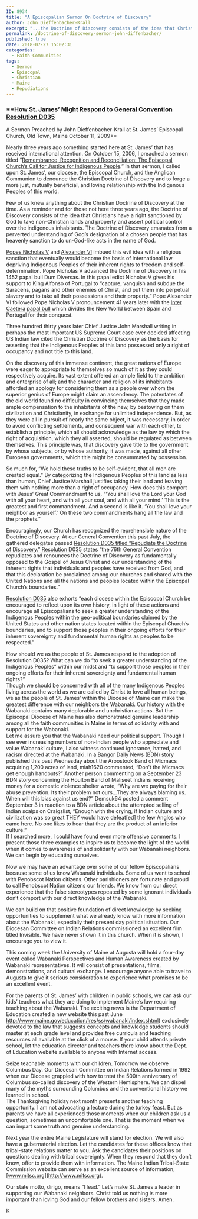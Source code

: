```yaml
---
ID: 8934
title: "A Episcopalian Sermon On Doctrine of Discovery"
author: John Dieffenbacher-Krall
excerpt: "...the Doctrine of Discovery consists of the idea that Christians have a right sanctioned by God to take non-Christian lands and property and assert political control over the indigenous inhabitants. The Doctrine of Discovery emanates from a perverted understanding of God’s designation of a chosen people that has heavenly sanction to do un-God-like acts in the name of God."
permalink: /doctrine-of-discovery-sermon-john-diffenbacher/
published: true
date: 2018-07-27 15:02:31
categories:
  - Faith-Communities
tags:
  - Sermon
  - Episcopal
  - Christian
  - Maine
  - Repudiations
---
```

### **How St. James’ Might Respond to [General Convention Resolution D035](/episcopal-church-repudiates-the-doctrine-of-discovery/)
A Sermon Preached by John Dieffenbacher-Krall at St. James’ Episcopal Church, Old Town, Maine October 11, 2009**

Nearly three years ago something started here at St. James’ that has received international attention. On October 15, 2006, I preached a sermon titled “[Remembrance, Recognition and Reconciliation: The Episcopal Church’s Call for Justice for Indigenous People](/episcopalian-remembrance-recognition-and-reconciliation/).” In that sermon, I called upon St. James’, our diocese, the Episcopal Church, and the Anglican Communion to denounce the Christian Doctrine of Discovery and to forge a more just, mutually beneficial, and loving relationship with the Indigenous Peoples of this world.  

Few of us knew anything about the Christian Doctrine of Discovery at the time. As a reminder and for those not here three years ago, the Doctrine of Discovery consists of the idea that Christians have a right sanctioned by God to take non-Christian lands and property and assert political control over the indigenous inhabitants. The Doctrine of Discovery emanates from a perverted understanding of God’s designation of a chosen people that has heavenly sanction to do un-God-like acts in the name of God.  

[Popes Nicholas V](/the-bull-romanus-pontifex-nicholas-v/) and [Alexander VI](/inter-caetera/) imbued this evil idea with a religious sanction that eventually would become the basis of international law depriving Indigenous Peoples of their inherent rights to freedom and self-determination. Pope Nicholas V advanced the Doctrine of Discovery in his 1452 papal bull Dum Diversas. In this papal edict Nicholas V gives his support to King Alfonso of Portugal to “capture, vanquish and subdue the Saracens, pagans and other enemies of Christ, and put them into perpetual slavery and to take all their possessions and their property.” Pope Alexander VI followed Pope Nicholas V pronouncement 41 years later with the [Inter Caetera](/inter-caetera/) [papal bull](/papal-bulls/) which divides the New World between Spain and Portugal for their conquest.  

Three hundred thirty years later Chief Justice John Marshall writing in perhaps the most important US Supreme Court case ever decided affecting US Indian law cited the Christian Doctrine of Discovery as the basis for asserting that the Indigenous Peoples of this land possessed only a right of occupancy and not title to this land.  

On the discovery of this immense continent, the great nations of Europe were eager to appropriate to themselves so much of it as they could respectively acquire. Its vast extent offered an ample field to the ambition and enterprise of all; and the character and religion of its inhabitants afforded an apology for considering them as a people over whom the superior genius of Europe might claim an ascendency. The potentates of the old world found no difficulty in convincing themselves that they made ample compensation to the inhabitants of the new, by bestowing on them civilization and Christianity, in exchange for unlimited independence. But, as they were all in pursuit of nearly the same object, it was necessary, in order to avoid conflicting settlements, and consequent war with each other, to establish a principle, which all should acknowledge as the law by which the right of acquisition, which they all asserted, should be regulated as between themselves. This principle was, that discovery gave title to the government by whose subjects, or by whose authority, it was made, against all other European governments, which title might be consummated by possession.  

So much for, “We hold these truths to be self-evident, that all men are created equal.” By categorizing the Indigenous Peoples of this land as less than human, Chief Justice Marshall justifies taking their land and leaving them with nothing more than a right of occupancy. How does this comport with Jesus’ Great Commandment to us, “’You shall love the Lord your God with all your heart, and with all your soul, and with all your mind.’ This is the greatest and first commandment. And a second is like it. ‘You shall love your neighbor as yourself.’ On these two commandments hang all the law and the prophets.”  

Encouragingly, our Church has recognized the reprehensible nature of the Doctrine of Discovery. At our General Convention this past July, the gathered delegates passed [Resolution D035 titled “Repudiate the Doctrine of Discovery.” Resolution D035](/episcopal-church-repudiates-the-doctrine-of-discovery/) states “the 76th General Convention repudiates and renounces the Doctrine of Discovery as fundamentally opposed to the Gospel of Jesus Christ and our understanding of the inherent rights that individuals and peoples have received from God, and that this declaration be proclaimed among our churches and shared with the United Nations and all the nations and peoples located within the Episcopal Church’s boundaries.”  

[Resolution D035](/episcopal-church-repudiates-the-doctrine-of-discovery/) also exhorts “each diocese within the Episcopal Church be encouraged to reflect upon its own history, in light of these actions and encourage all Episcopalians to seek a greater understanding of the Indigenous Peoples within the geo-political boundaries claimed by the United States and other nation states located within the Episcopal Church’s boundaries, and to support those peoples in their ongoing efforts for their inherent sovereignty and fundamental human rights as peoples to be respected.”  

How should we as the people of St. James respond to the adoption of Resolution D035? What can we do “to seek a greater understanding of the Indigenous Peoples” within our midst and “to support those peoples in their ongoing efforts for their inherent sovereignty and fundamental human rights?”  
Though we should be concerned with all of the many Indigenous Peoples living across the world as we are called by Christ to love all human beings, we as the people of St. James’ within the Diocese of Maine can make the greatest difference with our neighbors the Wabanaki. Our history with the Wabanaki contains many deplorable and unchristian actions. But the Episcopal Diocese of Maine has also demonstrated genuine leadership among all the faith communities in Maine in terms of solidarity with and support for the Wabanaki.  
Let me assure you that the Wabanaki need our political support. Though I see ever increasing numbers of non-Indian people who appreciate and value Wabanaki culture, I also witness continued ignorance, hatred, and racism directed at the Wabanaki. In a Bangor Daily News (BDN) story published this past Wednesday about the Aroostook Band of Micmacs acquiring 1,200 acres of land, miah1620 commented, “Don’t the Micmacs get enough handouts?” Another person commenting on a September 23 BDN story concerning the Houlton Band of Maliseet Indians receiving money for a domestic violence shelter wrote, “Why are we paying for their abuse prevention. Its their problem not ours...They are always blaming us. When will this bias against us end?” Demsuk64 posted a comment September 3 in reaction to a BDN article about the attempted selling of Indian scalps on Craigslist, “Enough with the crying, if Indian culture and civilization was so great THEY would have defeat\[ed\] the few Anglos who came here. No one likes to hear that they are the product of an inferior culture.”  
If I searched more, I could have found even more offensive comments. I present those three examples to inspire us to become the light of the world when it comes to awareness of and solidarity with our Wabanaki neighbors. We can begin by educating ourselves.  

Now we may have an advantage over some of our fellow Episcopalians because some of us know Wabanaki individuals. Some of us went to school with Penobscot Nation citizens. Other parishioners are fortunate and proud to call Penobscot Nation citizens our friends. We know from our direct experience that the false stereotypes repeated by some ignorant individuals don’t comport with our direct knowledge of the Wabanaki.  

We can build on that positive foundation of direct knowledge by seeking opportunities to supplement what we already know with more information about the Wabanaki, especially their present day political situation. Our Diocesan Committee on Indian Relations commissioned an excellent film titled Invisible. We have never shown it in this church. When it is shown, I encourage you to view it.  

This coming week the University of Maine at Augusta will hold a four-day event called Wabanaki Perspectives and Human Awareness created by Wabanaki representatives. It will consist of presentations, films, demonstrations, and cultural exchange. I encourage anyone able to travel to Augusta to give it serious consideration to experience what promises to be an excellent event.  

For the parents of St. James’ with children in public schools, we can ask our kids’ teachers what they are doing to implement Maine’s law requiring teaching about the Wabanaki. The exciting news is the Department of Education created a new website this past June http://www.maine.gov/education/lres/ss/wabanaki/index.shtml) exclusively devoted to the law that suggests concepts and knowledge students should master at each grade level and provides free curricula and teaching resources all available at the click of a mouse. If your child attends private school, let the education director and teachers there know about the Dept. of Education website available to anyone with Internet access.  

Seize teachable moments with our children. Tomorrow we observe Columbus Day. Our Diocesan Committee on Indian Relations formed in 1992 when our Diocese grappled with how to treat the 500th anniversary of Columbus so-called discovery of the Western Hemisphere. We can dispel many of the myths surrounding Columbus and the conventional history we learned in school.  
The Thanksgiving holiday next month presents another teaching opportunity. I am not advocating a lecture during the turkey feast. But as parents we have all experienced those moments when our children ask us a question, sometimes an uncomfortable one. That is the moment when we can impart some truth and genuine understanding.

Next year the entire Maine Legislature will stand for election. We will also have a gubernatorial election. Let the candidates for these offices know that tribal-state relations matter to you. Ask the candidates their positions on questions dealing with tribal sovereignty. When they respond that they don’t know, offer to provide them with information. The Maine Indian Tribal-State Commission website can serve as an excellent source of information, [www.mitsc.org](http://www.mitsc.org).  

Our state motto, dirigo, means “I lead.” Let’s make St. James a leader in supporting our Wabanaki neighbors. Christ told us nothing is more important than loving God and our fellow brothers and sisters. Amen.  

K
